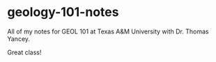 # geology-101-notes

All of my notes for GEOL 101 at Texas A&M University with Dr. Thomas Yancey.

Great class!
